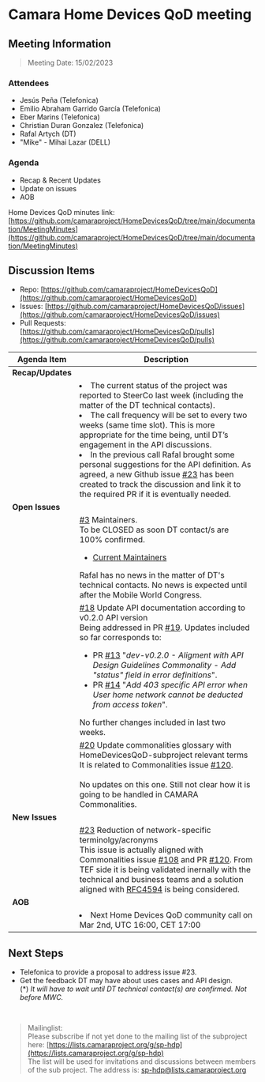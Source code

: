 # Camara Home Devices QoD meeting

## Meeting Information

> Meeting Date: 15/02/2023

### Attendees

* Jesús Peña (Telefonica)
* Emilio Abraham Garrido García (Telefonica)
* Eber Marins (Telefonica)
* Christian Duran Gonzalez (Telefonica)
* Rafal Artych (DT)
* "Mike" - Mihai Lazar (DELL)

### Agenda

* Recap & Recent Updates
* Update on issues 
* AOB

Home Devices QoD minutes link:<br>
[https://github.com/camaraproject/HomeDevicesQoD/tree/main/documentation/MeetingMinutes](https://github.com/camaraproject/HomeDevicesQoD/tree/main/documentation/MeetingMinutes)

## Discussion Items

- Repo: [https://github.com/camaraproject/HomeDevicesQoD](https://github.com/camaraproject/HomeDevicesQoD)<br>
- Issues: [https://github.com/camaraproject/HomeDevicesQoD/issues](https://github.com/camaraproject/HomeDevicesQoD/issues)<br>
- Pull Requests: [https://github.com/camaraproject/HomeDevicesQoD/pulls](https://github.com/camaraproject/HomeDevicesQoD/pulls)


| Agenda Item | Description | 
| ----------- | ------------|
| **Recap/Updates** |  |
|  | <li>The current status of the project was reported to SteerCo last week (including the matter of the DT technical contacts).<li>The call frequency will be set to every two weeks (same time slot). This is more appropriate for the time being, until DT’s engagement in the API discussions.<li>In the previous call Rafal brought some personal suggestions for the API definition. As agreed, a new Github issue [#23](https://github.com/camaraproject/HomeDevicesQoD/issues/23) has been created to track the discussion and link it to the required PR if it is eventually needed. |
| **Open Issues** | |
|  | [#3](https://github.com/camaraproject/HomeDevicesQoD/issues/3) Maintainers.<br>To be CLOSED as soon DT contact/s are 100% confirmed. <br><ul><li>[Current Maintainers](https://github.com/camaraproject/HomeDevicesQoD/blob/main/MAINTAINERS.MD)</ul>Rafal has no news in the matter of DT's technical contacts. No news is expected until after the Mobile World Congress. |
|  | [#18](https://github.com/camaraproject/HomeDevicesQoD/issues/18) Update API documentation according to v0.2.0 API version <br>Being addressed in PR [#19](https://github.com/camaraproject/HomeDevicesQoD/pull/19). Updates included so far corresponds to: <ul><li>PR [#13](https://github.com/camaraproject/HomeDevicesQoD/pull/13) "*dev-v0.2.0 - Aligment with API Design Guidelines Commonality - Add "status" field in error definitions*".<li>PR [#14](https://github.com/camaraproject/HomeDevicesQoD/pull/14) "*Add 403 specific API error when User home network cannot be deducted from access token*".</ul>No further changes included in last two weeks. |
|  | [#20](https://github.com/camaraproject/HomeDevicesQoD/issues/20) Update commonalities glossary with HomeDevicesQoD-subproject relevant terms <br>It is related to Commonalities issue [#120](https://github.com/camaraproject/WorkingGroups/pull/120).<br><br>No updates on this one. Still not clear how it is going to be handled in CAMARA Commonalities.</ul>|
| **New Issues** |  |
|  | [#23](https://github.com/camaraproject/HomeDevicesQoD/issues/23) Reduction of network-specific terminolgy/acronyms<br>This issue is actually aligned with Commonalities issue [#108](https://github.com/camaraproject/WorkingGroups/issues/108) and PR [#120](https://github.com/camaraproject/WorkingGroups/pull/120). From TEF side it is being validated inernally with the technical and business teams and a solution aligned with [RFC4594](https://datatracker.ietf.org/doc/html/rfc4594) is being considered. |
| **AOB** | |
|  | <li>Next Home Devices QoD community call on Mar 2nd, UTC 16:00, CET 17:00 |


## Next Steps

* Telefonica to provide a proposal to address issue #23.
* Get the feedback DT may have about uses cases and API design.<br>(*) _It will have to wait until DT technical contact(s) are confirmed. Not before MWC._

<br>

> Mailinglist:<br>Please subscribe if not yet done to the mailing list of the subproject here: [https://lists.camaraproject.org/g/sp-hdp](https://lists.camaraproject.org/g/sp-hdp)<br>The list will be used for invitations and discussions between members of the sub project. The address is: sp-hdp@lists.camaraproject.org